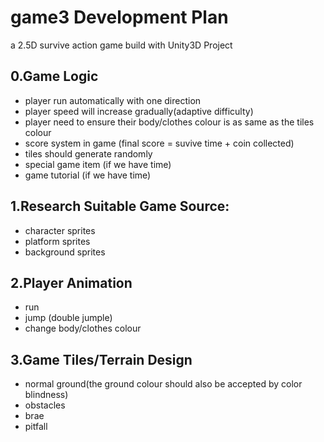 # game3 Development Plan
a 2.5D survive action game build with Unity3D Project

## 0.Game Logic
- player run automatically with one direction
- player speed will increase gradually(adaptive difficulty)
- player need to ensure their body/clothes colour is as same as the tiles colour
- score system in game (final score = suvive time + coin collected)
- tiles should generate randomly
- special game item (if we have time)
- game tutorial (if we have time)

## 1.Research Suitable Game Source:
- character sprites
- platform sprites
- background sprites

## 2.Player Animation
- run
- jump (double jumple)
- change body/clothes colour

## 3.Game Tiles/Terrain Design
- normal ground(the ground colour should also be accepted by color blindness)
- obstacles
- brae
- pitfall
